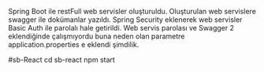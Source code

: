 Spring Boot ile restFull web servisler oluşturuldu. Oluşturulan web servislere swagger ile dokümanlar yazıldı. Spring Security eklenerek web servisler Basic Auth ile parolalı hale getirildi.
Web servis parolası ve Swagger 2  eklendiğinde çalışmıyordu buna neden olan parametre application.properties e eklendi şimdilik.

#sb-React 
cd sb-react 
npm start
